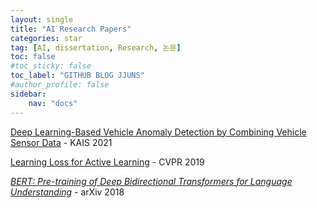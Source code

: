 ```yaml
---
layout: single
title: "AI Research Papers"
categories: star
tag: [AI, dissertation, Research, 논문]
toc: false
#toc_sticky: false
toc_label: "GITHUB BLOG JJUNS"
#author_profile: false
sidebar:
    nav: "docs"
---
```


[Deep Learning-Based Vehicle Anomaly Detection by Combining Vehicle Sensor Data](https://github.com/hchoi256/ai-dissertations/blob/main/dl-vehicle-anomaly-detection.md) - KAIS 2021

[Learning Loss for Active Learning](https://github.com/hchoi256/ai-dissertations/blob/main/learning-loss-for-active-learning.md) - CVPR 2019

[*BERT: Pre-training of Deep Bidirectional Transformers for Language Understanding*](https://hchoi256.github.io/nlp/bert-1/) - arXiv 2018
